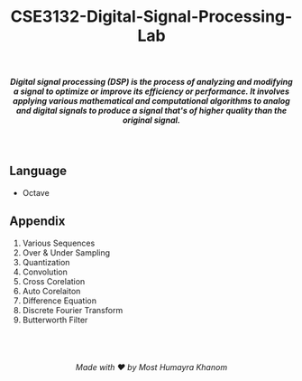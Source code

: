 <h1 align="center">
CSE3132-Digital-Signal-Processing-Lab 
</h1>

<br/>

<h5 align="center">
Digital signal processing (DSP) is the process of analyzing and modifying a signal to optimize or improve its efficiency or performance. It involves applying various mathematical and computational algorithms to analog and digital signals to produce a signal that's of higher quality than the original signal.
</h5>

<br/>

## Language

- Octave

## Appendix

1. Various Sequences
2. Over & Under Sampling
3. Quantization
4. Convolution
5. Cross Corelation
6. Auto Corelaiton
7. Difference Equation
8. Discrete Fourier Transform
9. Butterworth Filter


<br/>
<br/>

<h6 align="center"> Made with ❤️ by Most Humayra Khanom </h6>
